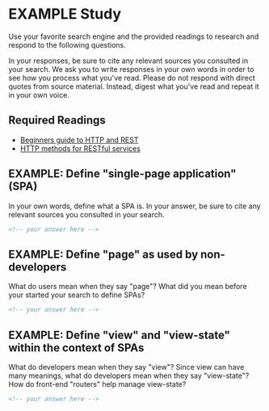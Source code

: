 # EXAMPLE Study

Use your favorite search engine and the provided readings to research and
respond to the following questions.

In your responses, be sure to cite any relevant sources you consulted in your
search. We ask you to write responses in your own words in order to see how you
process what you've read. Please do not respond with direct quotes from source
material. Instead, digest what you've read and repeat it in your own voice.

## Required Readings

-   [Beginners guide to HTTP and REST](http://code.tutsplus.com/tutorials/a-beginners-guide-to-http-and-rest--net-16340)
-   [HTTP methods for RESTful services](http://www.restapitutorial.com/lessons/httpmethods.html)

## EXAMPLE: Define "single-page application" (SPA)

In your own words, define what a SPA is. In your answer, be sure to cite any
relevant sources you consulted in your search.

```md
<!-- your answer here -->
```

## EXAMPLE: Define "page" as used by non-developers

What do users mean when they say "page"? What did you mean before your started
your search to define SPAs?

```md
<!-- your answer here -->
```

## EXAMPLE: Define "view" and "view-state" within the context of SPAs

What do developers mean when they say "view"? Since view can have many meanings,
what do developers mean when they say "view-state"? How do front-end "routers"
help manage view-state?

```md
<!-- your answer here -->
```
